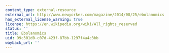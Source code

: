 ```yaml
---
content_type: external-resource
external_url: http://www.newyorker.com/magazine/2014/08/25/ebolanomics
has_external_license_warning: true
license: https://en.wikipedia.org/wiki/All_rights_reserved
status: ''
title: Ebolanomics
uid: 99c301d0-c07d-423f-87bb-1297f4a4c3bb
wayback_url: ''
---
```

